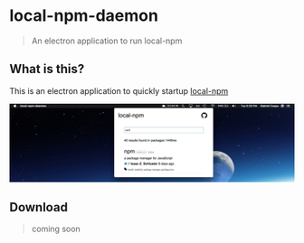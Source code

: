 # local-npm-daemon

> An electron application to run local-npm

## What is this?

This is an electron application to quickly startup [local-npm](http://github.com/local-npm/local-npm)

![example](./assets/example.png)

## Download

> coming soon
